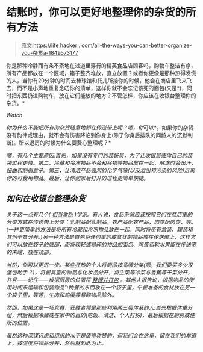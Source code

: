 # 结账时，你可以更好地整理你的杂货的所有方法

> 原文:[https://life hacker . com/all-the-ways-you-can-better-organize-you-杂货a-1849573177](https://lifehacker.com/all-the-ways-you-could-better-organize-your-groceries-a-1849573177)

你是那种冷静而有条不紊地在过道里穿行的精英食品店顾客吗，购物车整洁有序，所有产品都放在一个区域，箱子整齐堆放，直立放置？或者你更像是那种热得发慌的人，当你有20分钟的时间去棒球馆和托儿所接你的时候，他会在商店里飞来飞去，而不是小声地重复念叨你的清单，这样你就不会忘记该死的面包(又是*)，同时把东西扔进购物车，放在它们能放的地方？不管怎样，你应该在收银台整理你的杂货。* 

*Watch*

*你为什么不能把所有的杂货随意地卸在传送带上呢？嗯，你*可以*。如果你的杂货没有韵律或理由，就不会有伤害降临到你身上(除了你身后排队的同龄人的沉默判断)。所以退房的时候为什么要费心整理呢？*

*嗯，有几个主要原因:首先，如果没有专门的装袋员，为了让收银员或你自己的装袋过程更快。第二，冷藏和冷冻物品不会和谷物等物品放在一起，解冻时会出汗，扭曲和削弱盒子。第三，让清洁产品强烈的化学气味(以及溢出和污染的风险)远离你的可食用物品。最后，让你到家后打开的过程更简单快捷。*

## *如何在收银台整理杂货*

*关于这一点有几个( [相当激烈](https://www.thekitchn.com/organize-groceries-in-checkout-aisle-23097435) )学派。有人说，食品杂货应该按照它们在商店里的分类方式在传送带上分类；乳制品配乳制品，农产品配农产品，肉类配肉类，等。(一种更简单的方法是将所有冷藏和冷冻物品放在一起，同时将所有盒装、罐装和其他干货分开。)另一种方法是首先将任何重的或盒状的物品放在传送带上，这样它们可以放在袋子的底部，而将较轻或易碎的物品如面包、鸡蛋和软水果留在传送带的末端，放在顶部。*

*当然，你可以更进一步。某些狂热的个人将商品按品牌分类(嗯，我们要买多少汉堡包助手？)，将餐具室的物品与化妆品分开，将生菜等冷菜与香蕉等干菜分开，并且——记住——根据厨房的位置将 [*整理并打包*](https://www.thekitchn.com/organize-groceries-in-checkout-aisle-23097435) 。其他人报告说，根据物品的使用时间来运输和包装物品":晚餐的东西放在一个袋子里，午餐准备的食材放在另一个袋子里，等等，生肉和鸡蛋等易碎物品除外。*

*然而，如果这是一场竞赛，获胜者将是那些利用两三层体系的人:首先根据体重分组，然后根据冷藏或在家中的目的(吃饭、清洁、个人打扮)，最后根据在厨房或住所的位置。*

*虽然这种深谋远虑和组织的水平是值得称赞的，但我们会在这里，留在我们的车道上，按温度将物品分开，然后就到此为止。*